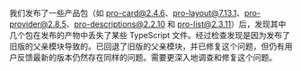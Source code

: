 我们发布了一些产品包（如 pro-card@2.4.6、pro-layout@7.13.1、pro-provider@2.8.5、pro-descriptions@2.2.10 和 pro-list@2.3.11）后，发现其中几个包在发布的产物中丢失了某些 TypeScript 文件。经过检查发现是因为发布了旧版的父亲模块导致的。已回退了旧版的父亲模块，并已修复这个问题，但仍有用户反馈最新的版本仍然存在同样的问题。需要更深入地调查和修复这个问题。
